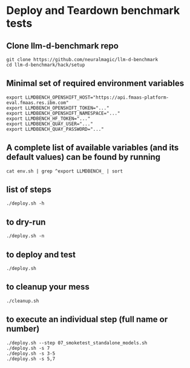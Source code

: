 # Deploy and Teardown benchmark tests

## Clone llm-d-benchmark repo
```
git clone https://github.com/neuralmagic/llm-d-benchmark
cd llm-d-benchmark/hack/setup
```

## Minimal set of required environment variables
```
export LLMDBENCH_OPENSHIFT_HOST="https://api.fmaas-platform-eval.fmaas.res.ibm.com"
export LLMDBENCH_OPENSHIFT_TOKEN="..."
export LLMDBENCH_OPENSHIFT_NAMESPACE="..."
export LLMDBENCH_HF_TOKEN="..."
export LLMDBENCH_QUAY_USER="..."
export LLMDBENCH_QUAY_PASSWORD="..."
```

## A complete list of available variables (and its default values) can be found by running
 `cat env.sh | grep ^export LLMDBENCH_ | sort`

## list of steps
```
./deploy.sh -h
```

## to dry-run
```
./deploy.sh -n
```

## to deploy and test
```
./deploy.sh
```

## to cleanup your mess
```
./cleanup.sh
```

## to execute an individual step (full name or number)
```
./deploy.sh --step 07_smoketest_standalone_models.sh
./deploy.sh -s 7
./deploy.sh -s 3-5
./deploy.sh -s 5,7
```